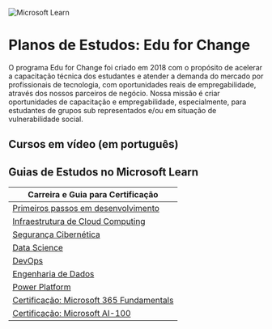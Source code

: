 ![Microsoft Learn](https://docs.microsoft.com//en-us/media/learn/home/hero_background_light.svg)

# Planos de Estudos: Edu for Change

O programa Edu for Change foi criado em 2018 com o propósito de acelerar a capacitação técnica dos estudantes e atender a demanda do mercado por profissionais de tecnologia, com oportunidades reais de empregabilidade, através dos nossos parceiros de negócio. Nossa missão é criar oportunidades de capacitação e empregabilidade, especialmente, para estudantes de grupos sub representados e/ou em situação de vulnerabilidade social.

## Cursos em vídeo (em português)


## Guias de Estudos no Microsoft Learn

| Carreira e Guia para Certificação | 
|-- |
| [Primeiros passos em desenvolvimento](https://github.com/cyz/skilling/blob/main/pt-br/primeiros-passos-dev.md) |
| [Infraestrutura de Cloud Computing](https://github.com/cyz/skilling/blob/main/pt-br/azure-infra.md) |
| [Segurança Cibernética](https://github.com/cyz/skilling/blob/main/pt-br/cyber-security.md) |
| [Data Science](https://github.com/cyz/skilling/blob/main/pt-br/data-science.md) | 
| [DevOps](https://github.com/cyz/skilling/blob/main/pt-br/dev-ops.md)|
| [Engenharia de Dados](https://github.com/cyz/skilling/blob/main/pt-br/engenharia-de-dados.md) |
| [Power Platform](https://github.com/cyz/skilling/blob/main/pt-br/power-platform.md)| 
| [Certificação: Microsoft 365 Fundamentals](https://github.com/cyz/skilling/blob/main/pt-br/ms-900.md) |
| [Certificação: Microsoft AI-100](https://github.com/cyz/skilling/blob/main/pt-br/ai-100.md) |
